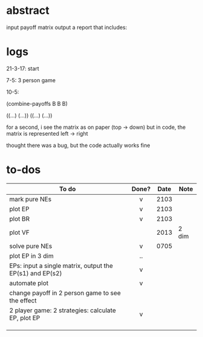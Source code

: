 

# abstract

input payoff matrix
output a report that includes:

# logs

21-3-17: start

7-5: 3 person game

10-5: 

(combine-payoffs B B B)

((...) (...))
((...) (...))

for a second, i see the matrix as on paper (top -> down)
but in code, the matrix is represented left -> right

thought there was a bug, but the code actually works fine


# to-dos

| To do          | Done?|Date    | Note |
|-------------|:-----:|:-----:|----|
|mark pure NEs|v|2103||
|plot EP|v|2103||
|plot BR|v|2103||
|plot VF||2013|2 dim|
|solve pure NEs|v|0705||
|plot EP in 3 dim|..|||
|EPs: input a single matrix, output the EP(s1) and EP(s2)|v|||
|automate plot|v|||
|change payoff in 2 person game to see the effect||||
|2 player game: 2 strategies: calculate EP, plot EP|v|||
|||||
|||||
|||||


